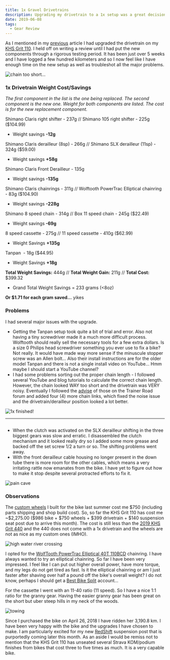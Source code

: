 ```yaml
---
title: 1x Gravel Drivetrains
description: Upgrading my drivetrain to a 1x setup was a great decision. Here is why..
date: 2019-06-08
tags:
  - Gear Review
---
```

<p>As I mentioned in my <a rel="noreferrer noopener" aria-label="previous (opens in a new tab)" href="https://macadamgrinding.com/northwave-cycling-shoes/" target="_blank">previous</a> article I had upgraded the drivetrain on my <a rel="noreferrer noopener" aria-label="KHS Grit 110 (opens in a new tab)" href="https://macadamgrinding.com/posts/khs-grit-110/" target="_blank">KHS Grit 110</a>. I held off on writing a review until I had put the new components through a rigorous testing period. It has been just over 5 weeks and I have logged a few hundred kilometers and so I now feel like I have enough time on the new setup as well as troubleshot all the major problems.</p>

<img src="https://macadam-grinding-photos.s3.us-west-2.amazonaws.com/1x/gravel+bike-san+diego-adventure+riding-khs+grit-1x+drivetrain-before.jpg" alt="chain too short..." class="blogImages" />

<h3><strong>1x Drivetrain Weight Cost/Savings</strong></h3>

<p><em>The first component in the list is the one being replaced. The second component is the new one. Weight for both components are listed. The cost is for the new replacement component. </em></p>

<p>Shimano Claris right shifter - 237g // Shimano 105 right shifter - 225g ($104.99) </p>

<ul><li>Weight savings <strong>-12g</strong></li></ul>

<p>Shimano Claris derailleur (8sp) - 266g // Shimano SLX derailleur (11sp) - 324g ($59.00) </p>

<ul><li>Weight savings <strong>+58g</strong></li></ul>

<p>Shimano Claris Front Derailleur - 135g </p>

<ul><li>Weight savings <strong>-135g</strong></li></ul>

<p>Shimano Claris chainrings - 311g // Wolftooth PowerTrac Elliptical chainring - 83g ($104.90) </p>

<ul><li>Weight savings <strong>-228g</strong></li></ul>

<p>Shimano 8 speed chain - 314g // Box 11 speed chain - 245g ($22.49) </p>

<ul><li>Weight savings<strong> -69g</strong></li></ul>

<p>8 speed cassette - 275g // 11 speed cassette - 410g ($62.99) </p>

<ul><li>Weight Savings <strong>+135g</strong></li></ul>

<p>Tanpan&nbsp; - 18g ($44.95) </p>

<ul><li>Weight Savings <strong>+18g</strong></li></ul>

<p><strong>Total Weight Savings:</strong> 444g // <strong>Total Weight Gain:</strong> 211g // <strong>Total Cost:</strong> $399.32</p>

<ul><li>Grand Total Weight Savings = 233 grams (&lt;8oz) </li></ul>

<p><strong>Or $1.71 for each gram saved...</strong> yikes</p>

<h3>Problems</h3>

<p>I had several major issues with the upgrade. </p>

<ul><li>Getting the Tanpan setup took quite a bit of trial and error. Also not having a tiny screwdriver made it a much more difficult process. Wolftooth should really sell the necessary tools for a few extra dollars. Is a size 0 Philips head screwdriver something you ever use to fix a bike? Not really. It would have made way more sense if the minuscule stopper screw was an Allen bolt... Also their install instructions are for the older model Tanpan and there is not a single install video on YouTube... Hmm maybe I should start a YouTube channel?</li><li>I had some problems sorting out the proper chain length - I followed several YouTube and blog tutorials to calculate the correct chain length. However, the chain looked WAY too short and the drivetrain was VERY noisy. Eventually I followed the <a rel="noreferrer noopener" aria-label="advise (opens in a new tab)" href="https://forum.trainerroad.com/t/gravel-bike-1x-drivetrain-question-chain-length-noise/13515" target="_blank">advise</a> of those on the Trainer Road forum and added four (4) more chain links, which fixed the noise issue and the drivetrain/derailleur position looked a lot better.</li></ul>

<img src="https://macadam-grinding-photos.s3.us-west-2.amazonaws.com/1x/gravel+bike-san+diego-adventure+riding-khs+grit-1x+drivetrain-components.jpg" alt="1x finished!" class="blogImages" />
<hr />
<img src="https://macadam-grinding-photos.s3.us-west-2.amazonaws.com/1x/gravel+bike-san+diego-adventure+riding-khs+grit-1x+drivetrain-on+the+road.jpg" alt="" class="blogImages" />

<ul><li>When the clutch was activated on the SLX derailleur shifting in the three biggest gears was slow and erratic. I disassembled the clutch mechanism and it looked really dry so I added some more grease and backed off the set screw 1/2 a turn or so. The shifting problems went away. </li><li>With the front derailleur cable housing no longer present in the down tube there is more room for the other cables, which means a very irritating rattle now emanates from the bike. I have yet to figure out how to make it stop despite several protracted efforts to fix it.</li></ul>

<img src="https://macadam-grinding-photos.s3.us-west-2.amazonaws.com/1x/gravel+bike-san+diego-adventure+riding-khs+grit-1x+drivetrain-pain+cave.jpg" alt="pain cave" class="blogImages" />

<h3>Observations</h3>

<p>The <a rel="noreferrer noopener" aria-label="custom wheels (opens in a new tab)" href="https://macadamgrinding.com/upgrades/" target="_blank">custom wheels</a> I built for the bike last summer cost me $750 (including parts shipping and shop build cost). So, so far the KHS Grit 110 has cost me ~$2,275.00 ($986 bike + $750 wheels + $399 drivetrain + $140 suspension seat post due to arrive this month). The cost is still less than the <a rel="noreferrer noopener" aria-label="2019 KHS Grit 440 (opens in a new tab)" href="https://khsbicycles.com/bikes/2019-khs-models/grit-440-19/" target="_blank">2019 KHS Grit 440</a> and the 440 does not come with a 1x drivetrain and the wheels are not as nice as my custom ones (IMHO).</p>

<img src="https://macadam-grinding-photos.s3.us-west-2.amazonaws.com/1x/gravel+bike-san+diego-adventure+riding-khs+grit-1x+drivetrain.jpg" alt="high water river crossing" class="blogImages" />

<p>I opted for the <a href="https://www.wolftoothcomponents.com/collections/powertrac-elliptical" target="_blank" rel="noreferrer noopener" aria-label="WolfTooth PowerTrac Elliptical 40T 110BCD (opens in a new tab)">WolfTooth PowerTrac Elliptical 40T 110BCD</a> chainring. I have always wanted to try an elliptical chainring. So far I have been very impressed. I feel like I can put out higher overall power, have more torque, and my legs do not get tired as fast. Is it the elliptical chainring or am I just faster after shaving over half a pound off the bike's overall weight? I do not know, perhaps I should get a <a rel="noreferrer noopener" aria-label="Best Bike Split (opens in a new tab)" href="https://www.bestbikesplit.com/" target="_blank">Best Bike Split</a> account... </p>

<p>For the cassette I went with an 11-40 ratio (11 speed). So I have a nice 1:1 ratio for the granny gear. Having the easier granny gear has been great on the short but uber steep hills in my neck of the woods.</p>

<img src="https://macadam-grinding-photos.s3.us-west-2.amazonaws.com/1x/gravel+bike-san+diego-adventure+riding-khs+grit-1x+drivetrain-towing+duty.jpg" alt="towing" class="blogImages" />

<p>Since I purchased the bike on April 26, 2018 I have ridden her 3,190.8 km. I have been very happy with the bike and the upgrades I have chosen to make. I am particularly excited for my new <a rel="noreferrer noopener" aria-label="RedShift (opens in a new tab)" href="https://www.kickstarter.com/projects/redshiftsports/shockstop-seatpost-add-suspension-to-your-bike" target="_blank">RedShift</a> suspension post that is purportedly coming later this month. As an aside I would be remiss not to mention that the KHS Grit 110 has unseated several Strava KOM/podium finishes from bikes that cost three to five times as much. It is a very capable bike. </p>